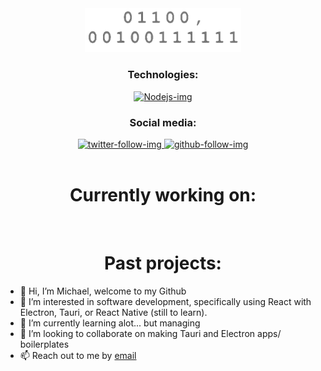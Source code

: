 <!-- Introduction -->
<div align="CENTER" > 
  <a href="https://mpmcintyre.web.app" target="_blank" rel="noreferrer"> 
    <img src="https://raw.githubusercontent.com/MPMcIntyre/personal-readme/master/40-unscreen.gif?token=" alt="Introductory-gif" width="250"/> 
  </a>
  
</div>



<!-- Technologies -->
<div align="CENTER" > 
  
  <h3> Technologies:</h3>
  <!--  Twitter  -->
  <a href="https://nodejs.org/en/" target="_blank" rel="noreferrer"> 
    <img src="https://img.shields.io/npm/v/npm.svg?logo=nodedotjs&style=flat-square&" alt="Nodejs-img"/>
  </a>
  
  <!--  Github  -->

  
</div>
  

<!-- Socialite -->
<div align="CENTER" > 
  
  <h3> Social media:</h3>
  <!--  Twitter  -->
  <a href="https://twitter.com/mpmcintyre" target="_blank" rel="noreferrer"> 
    <img src="https://img.shields.io/twitter/follow/mpmcintyre?style=social" alt="twitter-follow-img"/> 
  </a>
  
  <!--  Github  -->
  <a href="https://github.com/mpmcintyre" target="_blank" rel="noreferrer"> 
    <img src="https://img.shields.io/github/followers/MPMcintyre?label=Follow&style=social" alt="github-follow-img"/> 
  </a>
  
</div>
  
  
<br />
<div align="CENTER"> 
<h1> Currently working on:</h1>
</div>
  <br />
<div align="CENTER"> 
<h1> Past projects:</h1>
</div>


- 👋 Hi, I’m Michael, welcome to my Github
- 👀 I’m interested in software development, specifically using React with Electron, Tauri, or React Native (still to learn).
- 🌱 I’m currently learning alot... but managing
- 💞️ I’m looking to collaborate on making Tauri and Electron apps/ boilerplates
- 📫 Reach out to me by [email](mailto:mp.mcintyre201@gmail.com)
